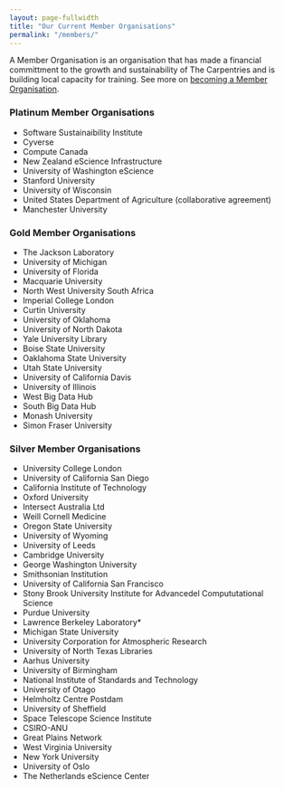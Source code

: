 ```yaml
---
layout: page-fullwidth
title: "Our Current Member Organisations"
permalink: "/members/"
---
```


A Member Organisation is an organisation that has made a financial committment to
the growth and sustainability of The Carpentries and is building local capacity for training. See more on [becoming a Member Organisation](../membership/).

### Platinum Member Organisations

 - Software Sustainaibility Institute
 - Cyverse
 - Compute Canada
 - New Zealand eScience Infrastructure
 - University of Washington eScience
 - Stanford University
 - University of Wisconsin
 - United States Department of Agriculture (collaborative agreement)
 - Manchester University


### Gold Member Organisations

 - The Jackson Laboratory
 - University of Michigan
 - University of Florida
 - Macquarie University
 - North West University South Africa
 - Imperial College London
 - Curtin University
 - University of Oklahoma
 - University of North Dakota
 - Yale University Library
 - Boise State University
 - Oaklahoma State University
 - Utah State University
 - University of California Davis
 - University of Illinois
 - West Big Data Hub
 - South Big Data Hub
 - Monash University
 - Simon Fraser University


### Silver Member Organisations

 - University College London
 - University of California San Diego
 - California Institute of Technology
 - Oxford University
 - Intersect Australia Ltd
 - Weill Cornell Medicine
 - Oregon State University
 - University of Wyoming
 - University of Leeds
 - Cambridge University
 - George Washington University
 - Smithsonian Institution
 - University of California San Francisco
 - Stony Brook University Institute for Advancedel Compututational Science
 - Purdue University
 - Lawrence Berkeley Laboratory*
 - Michigan State University
 - University Corporation for Atmospheric Research
 - University of North Texas Libraries
 - Aarhus University
 - University of Birmingham
 - National Institute of Standards and Technology
 - University of Otago
 - Helmholtz Centre Postdam
 - University of Sheffield
 - Space Telescope Science Institute
 - CSIRO-ANU
 - Great Plains Network
 - West Virginia University
 - New York University
 - University of Oslo
 - The Netherlands eScience Center

